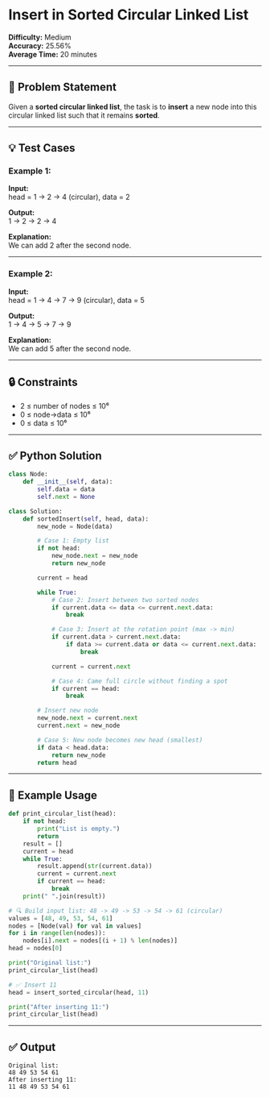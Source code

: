 # Insert in Sorted Circular Linked List

**Difficulty:** Medium  
**Accuracy:** 25.56%  
**Average Time:** 20 minutes

---

## 🧾 Problem Statement

Given a **sorted circular linked list**, the task is to **insert** a new node into this circular linked list such that it remains **sorted**.

---

## 💡 Test Cases

### Example 1:
**Input:**  
head = 1 → 2 → 4 (circular), data = 2

**Output:**  
1 → 2 → 2 → 4

**Explanation:**  
We can add 2 after the second node.

---

### Example 2:
**Input:**  
head = 1 → 4 → 7 → 9 (circular), data = 5

**Output:**  
1 → 4 → 5 → 7 → 9

**Explanation:**  
We can add 5 after the second node.

---

## 🔒 Constraints

- 2 ≤ number of nodes ≤ 10⁶  
- 0 ≤ node->data ≤ 10⁶  
- 0 ≤ data ≤ 10⁶

---

## ✅ Python Solution

```python
class Node:
    def __init__(self, data):
        self.data = data
        self.next = None

class Solution:
    def sortedInsert(self, head, data):
        new_node = Node(data)

        # Case 1: Empty list
        if not head:
            new_node.next = new_node
            return new_node

        current = head

        while True:
            # Case 2: Insert between two sorted nodes
            if current.data <= data <= current.next.data:
                break

            # Case 3: Insert at the rotation point (max -> min)
            if current.data > current.next.data:
                if data >= current.data or data <= current.next.data:
                    break

            current = current.next

            # Case 4: Came full circle without finding a spot
            if current == head:
                break

        # Insert new node
        new_node.next = current.next
        current.next = new_node

        # Case 5: New node becomes new head (smallest)
        if data < head.data:
            return new_node
        return head
```
---

## 🧪 Example Usage
``` python
def print_circular_list(head):
    if not head:
        print("List is empty.")
        return
    result = []
    current = head
    while True:
        result.append(str(current.data))
        current = current.next
        if current == head:
            break
    print(" ".join(result))

# 🔍 Build input list: 48 -> 49 -> 53 -> 54 -> 61 (circular)
values = [48, 49, 53, 54, 61]
nodes = [Node(val) for val in values]
for i in range(len(nodes)):
    nodes[i].next = nodes[(i + 1) % len(nodes)]
head = nodes[0]

print("Original list:")
print_circular_list(head)

# ✅ Insert 11
head = insert_sorted_circular(head, 11)

print("After inserting 11:")
print_circular_list(head)


```
---
## ✅ Output
```
Original list:
48 49 53 54 61
After inserting 11:
11 48 49 53 54 61
```